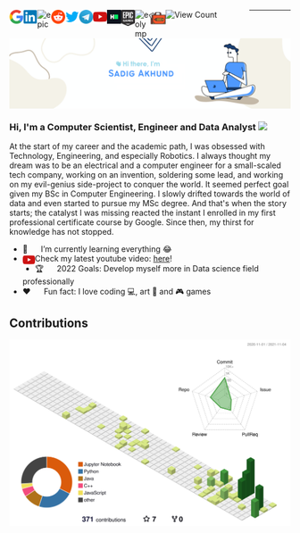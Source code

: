 [<img align="left" alt="mail" width="25px" src="https://github.com/sadigaxund/GeneralRepo/blob/main/icons/google.svg" />][mail]
[<img align="left" alt="linkedin" width="25px" src="https://github.com/sadigaxund/GeneralRepo/blob/main/icons/linkedin.svg" />][linkedin]
[<img align="left" alt="epic" width="25px" src="https://github.com/sadigaxund/GeneralRepo/blob/main/icons/stackoverflow.ico" />][stackoverflow]
[<img align="left" alt="reddit" width="25px" src="https://github.com/sadigaxund/GeneralRepo/blob/main/icons/reddit.ico" />][reddit]
[<img align="left" alt="twitter" width="25px" src="https://github.com/sadigaxund/GeneralRepo/blob/main/icons/twitter.png" />][twitter]
[<img align="left" alt="twitter" width="25px" src="https://github.com/sadigaxund/GeneralRepo/blob/main/icons/telegram.svg" />][telegram]
[<img align="left" alt="YouTube" width="25px" src="https://github.com/sadigaxund/GeneralRepo/blob/main/icons/youtube.png" />][youtube]
[<img align="left" alt="hackerrank" width="25px" src="https://github.com/sadigaxund/GeneralRepo/blob/main/icons/hackerrank.ico" />][hackerrank]
[<img align="left" alt="epic" width="25px" src="https://github.com/sadigaxund/GeneralRepo/blob/main/icons/epic.svg" />][epic]
[<img align="left" alt="eolymp" width="25px" src="https://github.com/sadigaxund/GeneralRepo/blob/main/icons/eolymp.ico" />][eolymp]
[<img align="left" alt="Portfolio" width="30px" src="https://github.com/sadigaxund/GeneralRepo/blob/main/icons/portfolio.svg" />][website]
[<img align="left" alt="View Count" width="150px" src="https://komarev.com/ghpvc/?username=sadigaxund&color=blueviolet&style=flat-square&label=Profile+Views" />][profile]  

  

---

<img align="top" src="https://github.com/sadigaxund/GeneralRepo/blob/main/icons/banner.png"></img>


### Hi, I'm a Computer Scientist, Engineer and Data Analyst <img src="https://media.giphy.com/media/hvRJCLFzcasrR4ia7z/giphy.gif" width="25px">

At the start of my career and the academic path, I was obsessed with Technology, Engineering, and especially Robotics. I always thought my dream was to be an electrical and a computer engineer for a small-scaled tech company, working on an invention, soldering some lead, and working on my evil-genius side-project to conquer the world. It seemed perfect goal given my BSc in Computer Engineering. I slowly drifted towards the world of data and even started to pursue my MSc degree. And that's when the story starts; the catalyst I was missing reacted the instant I enrolled in my first professional certificate course by Google. Since then, my thirst for knowledge has not stopped.

- 🌱 &nbsp;&nbsp;&nbsp;&nbsp; I’m currently learning everything 😂
- <img align="left" alt="YouTube" width="22px" src="https://github.com/sadigaxund/GeneralRepo/blob/main/icons/youtube.png"/> Check my latest youtube video: [here][vid]!
- 🏆 &nbsp;&nbsp;&nbsp;&nbsp; 2022 Goals: Develop myself more in Data science field professionally
- ❤️ &nbsp;&nbsp;&nbsp;&nbsp; Fun fact: I love coding 💻, art :art: and :video_game: games




## Contributions
![](./profile-3d-contrib/profile-green-animate.svg)


[website]: https://sakhund.netlify.app
[twitter]: https://twitter.com/sadigaxund
[youtube]: https://www.youtube.com/channel/UC2gQPeLhl99dIn_xDaWeVQA
[linkedin]: https://www.linkedin.com/in/sakhund
[mail]: mailto:sadigaxund@gmail.com?subject=Github
[license]: /LICENSE
[profile]: https://github.com/sadigaxund
[vid]: https://www.youtube.com/watch?v=Gdro5uM6_o8
[epic]: https://fortnitetracker.com/profile/all/Sakhund
[eolymp]: https://www.e-olymp.com/en/users/Sakhund4634
[hackerrank]: https://www.hackerrank.com/sakhund
[stackoverflow]: https://stackoverflow.com/users/13595120/sadig-akhund
[reddit]: https://www.reddit.com/user/Sakhund
[telegram]: https://t.me/sakhund

